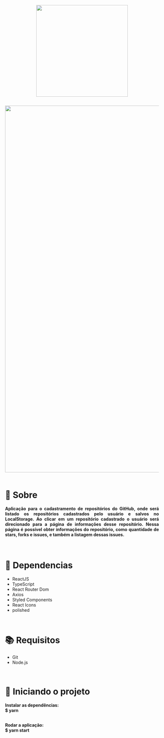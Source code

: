 <div align="center">
  <img src="https://user-images.githubusercontent.com/67304453/143672858-2d272665-75e2-4305-b017-4740893eda33.png" width="300" >
</div>

##

<img src="https://user-images.githubusercontent.com/67304453/143672376-05c4994e-bedb-4181-be02-db94c9f9c4b0.png" width="1200"/>

<br>
<br>

<h1>📃 Sobre</h1>
 
<h4 align="justify">Aplicação para o cadastramento de repositórios do GitHub, onde será listado os repositórios cadastrados pelo usuário e salvos no LocalStorage. Ao clicar em um repositório cadastrado o usuário será direcionado para a página de informações desse repositório. Nessa página é possível obter informações do repositório, como quantidade de stars, forks e issues, e também a listagem dessas issues.</h4>

<br>

<h1>🔧 Dependencias</h1>

<ul>
  <li>ReactJS</li>
  <li>TypeScript</li>
  <li>React Router Dom</li>
  <li>Axios</li>
  <li>Styled Components</li>
  <li>React Icons</li>
  <li>polished</li>
</ul>

<br>

<h1>📚 Requisitos</h1>

<ul>
  <li>Git</li>
  <li>Node.js</li>
 </ul>

   <br>
   
<h1>🚀 Iniciando o projeto</h1>

<h4>
  Instalar as dependências:
  <br>
  $ yarn
  
  <br>
  <br>
  
  Rodar a aplicação:
  <br>
  $ yarn start
</h4>

